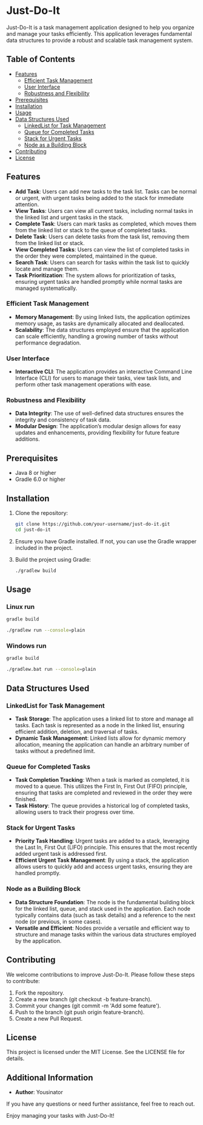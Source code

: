 # Just-Do-It

Just-Do-It is a task management application designed to help you organize and manage your tasks efficiently. This application leverages fundamental data structures to provide a robust and scalable task management system.

## Table of Contents

- [Features](#features)
  - [Efficient Task Management](#efficient-task-management)
  - [User Interface](#user-interface)
  - [Robustness and Flexibility](#robustness-and-flexibility)
- [Prerequisites](#prerequisites)
- [Installation](#installation)
- [Usage](#usage)
- [Data Structures Used](#data-structures-used)
  - [LinkedList for Task Management](#linkedlist-for-task-management)
  - [Queue for Completed Tasks](#queue-for-completed-tasks)
  - [Stack for Urgent Tasks](#stack-for-urgent-tasks)
  - [Node as a Building Block](#node-as-a-building-block)
- [Contributing](#contributing)
- [License](#license)

## Features

- **Add Task**: Users can add new tasks to the task list. Tasks can be normal or urgent, with urgent tasks being added to the stack for immediate attention.
- **View Tasks**: Users can view all current tasks, including normal tasks in the linked list and urgent tasks in the stack.
- **Complete Task**: Users can mark tasks as completed, which moves them from the linked list or stack to the queue of completed tasks.
- **Delete Task**: Users can delete tasks from the task list, removing them from the linked list or stack.
- **View Completed Tasks**: Users can view the list of completed tasks in the order they were completed, maintained in the queue.
- **Search Task**: Users can search for tasks within the task list to quickly locate and manage them.
- **Task Prioritization**: The system allows for prioritization of tasks, ensuring urgent tasks are handled promptly while normal tasks are managed systematically.

### Efficient Task Management

- **Memory Management**: By using linked lists, the application optimizes memory usage, as tasks are dynamically allocated and deallocated.
- **Scalability**: The data structures employed ensure that the application can scale efficiently, handling a growing number of tasks without performance degradation.

### User Interface

- **Interactive CLI**: The application provides an interactive Command Line Interface (CLI) for users to manage their tasks, view task lists, and perform other task management operations with ease.

### Robustness and Flexibility

- **Data Integrity**: The use of well-defined data structures ensures the integrity and consistency of task data.
- **Modular Design**: The application’s modular design allows for easy updates and enhancements, providing flexibility for future feature additions.

## Prerequisites

- Java 8 or higher
- Gradle 6.0 or higher

## Installation

1. Clone the repository:

   ```bash
   git clone https://github.com/your-username/just-do-it.git
   cd just-do-it
   ```

2. Ensure you have Gradle installed. If not, you can use the Gradle wrapper included in the project.

3. Build the project using Gradle:

   ```bash
   ./gradlew build
   ```

## Usage

### Linux run

```bash
gradle build

./gradlew run --console=plain
```

### Windows run

```bash
gradle build

./gradlew.bat run --console=plain
```

## Data Structures Used

### LinkedList for Task Management

- **Task Storage**: The application uses a linked list to store and manage all tasks. Each task is represented as a node in the linked list, ensuring efficient addition, deletion, and traversal of tasks.
- **Dynamic Task Management**: Linked lists allow for dynamic memory allocation, meaning the application can handle an arbitrary number of tasks without a predefined limit.

### Queue for Completed Tasks

- **Task Completion Tracking**: When a task is marked as completed, it is moved to a queue. This utilizes the First In, First Out (FIFO) principle, ensuring that tasks are completed and reviewed in the order they were finished.
- **Task History**: The queue provides a historical log of completed tasks, allowing users to track their progress over time.

### Stack for Urgent Tasks

- **Priority Task Handling**: Urgent tasks are added to a stack, leveraging the Last In, First Out (LIFO) principle. This ensures that the most recently added urgent task is addressed first.
- **Efficient Urgent Task Management**: By using a stack, the application allows users to quickly add and access urgent tasks, ensuring they are handled promptly.

### Node as a Building Block

- **Data Structure Foundation**: The node is the fundamental building block for the linked list, queue, and stack used in the application. Each node typically contains data (such as task details) and a reference to the next node (or previous, in some cases).
- **Versatile and Efficient**: Nodes provide a versatile and efficient way to structure and manage tasks within the various data structures employed by the application.

## Contributing

We welcome contributions to improve Just-Do-It. Please follow these steps to contribute:

1. Fork the repository.
2. Create a new branch (git checkout -b feature-branch).
3. Commit your changes (git commit -m 'Add some feature').
4. Push to the branch (git push origin feature-branch).
5. Create a new Pull Request.

## License

This project is licensed under the MIT License. See the LICENSE file for details.

## Additional Information

- **Author**: Yousinator

If you have any questions or need further assistance, feel free to reach out.

Enjoy managing your tasks with Just-Do-It!
